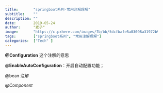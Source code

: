 ```yaml
---
title:       "springboot系列-常用注解理解"
subtitle:    ""
description: ""
date:        2019-05-24
author:      "麦子"
image:       "https://c.pxhere.com/images/7b/bb/5dcfbafe5a03098a31972b948a1f-1440099.jpg!d"
tags:        ["springboot系列", "常用注解理解"]
categories:  ["Tech" ]
---
```


  **@Configuration** 这个注解的意思   

  @**EnableAutoConfiguration**：开启自动配置功能；

  @bean  注解  

  @*Component*

 
